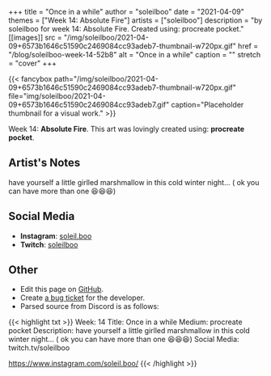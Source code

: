 +++
title =       "Once in a while"
author =      "soleilboo"
date =        "2021-04-09"
themes =      ["Week 14: Absolute Fire"]
artists =     ["soleilboo"]
description = "by soleilboo for week 14: Absolute Fire. Created using: procreate pocket."
[[images]]
      src = "/img/soleilboo/2021-04-09+6573b1646c51590c2469084cc93adeb7-thumbnail-w720px.gif"
      href = "/blog/soleilboo-week-14-52b8"
      alt = "Once in a while"
      caption = ""
      stretch = "cover"
+++


{{< fancybox path="/img/soleilboo/2021-04-09+6573b1646c51590c2469084cc93adeb7-thumbnail-w720px.gif" file="img/soleilboo/2021-04-09+6573b1646c51590c2469084cc93adeb7.gif" caption="Placeholder thumbnail for a visual work." >}}


Week 14: **Absolute Fire**. This art was lovingly created using: **procreate pocket**.

## Artist's Notes

have yourself a little girlled marshmallow in this cold winter night... ( ok you can have more than one 😆😆😆)

## Social Media

- **Instagram**: <a href='https://instagram.com/soleil.boo' target='_blank'>soleil.boo</a>
- **Twitch**: <a href='https://twitch.tv/soleilboo' target='_blank'>soleilboo</a>

## Other

- Edit this page on [GitHub](https://github.com/teaminkling/web-refresh/edit/main/content/blog/soleilboo-week-14-52b8.md).
- Create [a bug ticket](https://github.com/teaminkling/web-refresh/issues/new?assignees=&labels=bug&template=problem-report.md&title=) for the developer.
- Parsed source from Discord is as follows:

{{< highlight txt >}}
Week: 14
Title: Once in a while
Medium: procreate pocket
Description: have yourself a little girlled marshmallow in this cold winter night... ( ok you can have more than one 😆😆😆) 
Social Media:
twitch.tv/soleilboo

https://www.instagram.com/soleil.boo/
{{< /highlight >}}